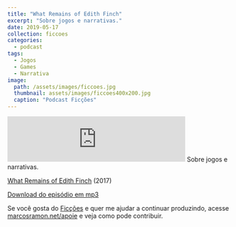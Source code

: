 ```yaml
---
title: "What Remains of Edith Finch"
excerpt: "Sobre jogos e narrativas."
date: 2019-05-17
collection: ficcoes
categories:
  - podcast
tags: 
  - Jogos
  - Games
  - Narrativa
image: 
  path: /assets/images/ficcoes.jpg
  thumbnail: assets/images/ficcoes400x200.jpg
  caption: "Podcast Ficções"
---
```


<iframe src="https://anchor.fm/podcastficcoes/embed/episodes/What-Remains-of-Edith-Finch-e42jh1" height="102px" width="400px" frameborder="0" scrolling="no"></iframe>
Sobre jogos e narrativas.

[What Remains of Edith Finch](http://www.giantsparrow.com/games/finch/) (2017)

[Download do episódio em mp3](https://drive.google.com/file/d/1I-e3HJgdQoUR1bqaoq-cSJ2PDMNsUKUt/view?usp=sharing)
 
Se você gosta do [Ficções](https://marcosramon.net/ficcoes/) e quer me ajudar a continuar produzindo, acesse [marcosramon.net/apoie](https://marcosramon.net/apoie/) e veja como pode contribuir. 
